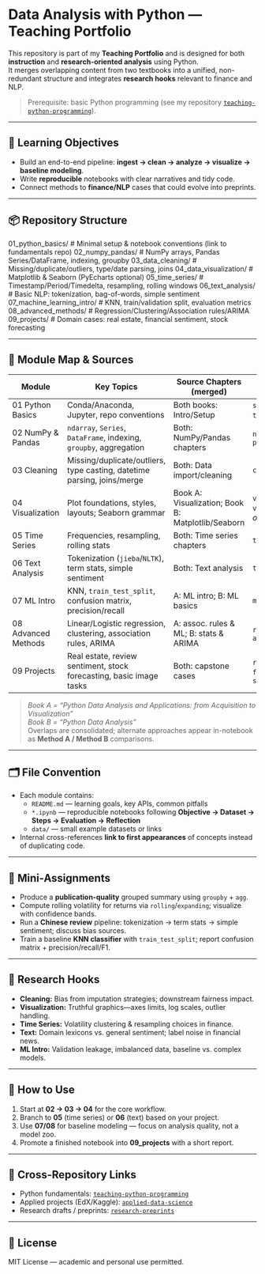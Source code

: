 # Data Analysis with Python — Teaching Portfolio

This repository is part of my **Teaching Portfolio** and is designed for both **instruction** and **research-oriented analysis** using Python.  
It merges overlapping content from two textbooks into a unified, non-redundant structure and integrates **research hooks** relevant to finance and NLP.

> Prerequisite: basic Python programming (see my repository [`teaching-python-programming`](https://github.com/JiashuoZh/teaching-python-programming)).

---

## 🎯 Learning Objectives
- Build an end-to-end pipeline: **ingest → clean → analyze → visualize → baseline modeling**.
- Write **reproducible** notebooks with clear narratives and tidy code.
- Connect methods to **finance/NLP** cases that could evolve into preprints.

---

## 📦 Repository Structure

01_python_basics/              # Minimal setup & notebook conventions (link to fundamentals repo)
02_numpy_pandas/               # NumPy arrays, Pandas Series/DataFrame, indexing, groupby
03_data_cleaning/              # Missing/duplicate/outliers, type/date parsing, joins
04_data_visualization/         # Matplotlib & Seaborn (PyEcharts optional)
05_time_series/                # Timestamp/Period/Timedelta, resampling, rolling windows
06_text_analysis/              # Basic NLP: tokenization, bag-of-words, simple sentiment
07_machine_learning_intro/     # KNN, train/validation split, evaluation metrics
08_advanced_methods/           # Regression/Clustering/Association rules/ARIMA
09_projects/                   # Domain cases: real estate, financial sentiment, stock forecasting

---

## 🧭 Module Map & Sources

| Module | Key Topics | Source Chapters (merged) | Primary Outputs |
|---|---|---|---|
| 01 Python Basics | Conda/Anaconda, Jupyter, repo conventions | Both books: Intro/Setup | `setup_guide.md` (links to `teaching-python-programming`) |
| 02 NumPy & Pandas | `ndarray`, `Series`, `DataFrame`, indexing, `groupby`, aggregation | Both: NumPy/Pandas chapters | `numpy_basics.ipynb`, `pandas_core.ipynb` |
| 03 Cleaning | Missing/duplicate/outliers, type casting, datetime parsing, joins/merge | Both: Data import/cleaning | `cleaning_toolbox.ipynb` |
| 04 Visualization | Plot foundations, styles, layouts; Seaborn grammar | Book A: Visualization; Book B: Matplotlib/Seaborn | `viz_matplotlib.ipynb`, `viz_seaborn.ipynb` *(PyEcharts optional)* |
| 05 Time Series | Frequencies, resampling, rolling stats | Both: Time series chapters | `timeseries_core.ipynb` |
| 06 Text Analysis | Tokenization (`jieba`/`NLTK`), term stats, simple sentiment | Both: Text analysis | `text_basics_jieba_nltk.ipynb` |
| 07 ML Intro | KNN, `train_test_split`, confusion matrix, precision/recall | A: ML intro; B: ML basics | `ml_knn_basics.ipynb` |
| 08 Advanced Methods | Linear/Logistic regression, clustering, association rules, ARIMA | A: assoc. rules & ML; B: stats & ARIMA | `regression_clustering.ipynb`, `arima_demo.ipynb` |
| 09 Projects | Real estate, review sentiment, stock forecasting, basic image tasks | Both: capstone cases | `real_estate_case/`, `finance_sentiment_case/`, `stock_forecast_case/` |

> *Book A = “Python Data Analysis and Applications: from Acquisition to Visualization”*  
> *Book B = “Python Data Analysis”*  
> Overlaps are consolidated; alternate approaches appear in-notebook as **Method A / Method B** comparisons.

---

## 🗂️ File Convention

- Each module contains:
  - `README.md` — learning goals, key APIs, common pitfalls  
  - `*.ipynb` — reproducible notebooks following **Objective → Dataset → Steps → Evaluation → Reflection**  
  - `data/` — small example datasets or links
- Internal cross-references **link to first appearances** of concepts instead of duplicating code.

---

## 🧪 Mini-Assignments

- Produce a **publication-quality** grouped summary using `groupby` + `agg`.
- Compute rolling volatility for returns via `rolling`/`expanding`; visualize with confidence bands.
- Run a **Chinese review** pipeline: tokenization → term stats → simple sentiment; discuss bias sources.
- Train a baseline **KNN classifier** with `train_test_split`; report confusion matrix + precision/recall/F1.

---

## 🔬 Research Hooks

- **Cleaning:** Bias from imputation strategies; downstream fairness impact.  
- **Visualization:** Truthful graphics—axes limits, log scales, outlier handling.  
- **Time Series:** Volatility clustering & resampling choices in finance.  
- **Text:** Domain lexicons vs. general sentiment; label noise in financial news.  
- **ML Intro:** Validation leakage, imbalanced data, baseline vs. complex models.

---

## 🚀 How to Use

1. Start at **02 → 03 → 04** for the core workflow.  
2. Branch to **05** (time series) or **06** (text) based on your project.  
3. Use **07/08** for baseline modeling — focus on analysis quality, not a model zoo.  
4. Promote a finished notebook into **09_projects** with a short report.

---

## 🔗 Cross-Repository Links

- Python fundamentals: [`teaching-python-programming`](https://github.com/JiashuoZh/teaching-python-programming)  
- Applied projects (EdX/Kaggle): [`applied-data-science`](https://github.com/JiashuoZh/applied-data-science)  
- Research drafts / preprints: [`research-preprints`](https://github.com/JiashuoZh/research-preprints)

---

## 📜 License

MIT License — academic and personal use permitted.
